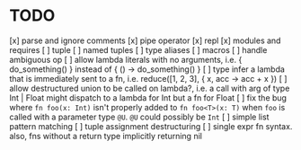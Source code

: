 # TODO

[x] parse and ignore comments
[x] pipe operator
[x] repl
[x] modules and requires
[ ] tuple
[ ] named tuples
[ ] type aliases
[ ] macros
[ ] handle ambiguous op
[ ] allow lambda literals with no arguments, i.e. { do_something() } instead of { () -> do_something() }
[ ] type infer a lambda that is immediately sent to a fn, i.e. reduce([1, 2, 3], { x, acc -> acc + x })
[ ] allow destructured union to be called on lambda?, i.e. a call with arg of type Int | Float might dispatch to a lambda for Int but a fn for Float
[ ] fix the bug where `fn foo(x: Int)` isn't properly added to `fn foo<T>(x: T)` when `foo` is called with a parameter type `@U`. `@U` could possibly be `Int`
[ ] simple list pattern matching
[ ] tuple assignment destructuring
[ ] single expr fn syntax. also, fns without a return type implicitly returning nil
